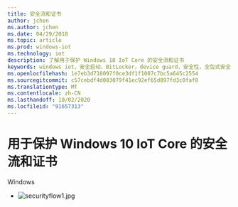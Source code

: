 ```yaml
---
title: 安全流和证书
author: jchen
ms.author: jchen
ms.date: 04/29/2018
ms.topic: article
ms.prod: windows-iot
ms.technology: iot
description: 了解用于保护 Windows 10 IoT Core 的安全流和证书
keywords: windows iot，安全启动，BitLocker，device guard，安全性，全包式安全
ms.openlocfilehash: 1e7eb3d718097f0ce3df1f1007c7bc5a645c2554
ms.sourcegitcommit: c57cebdf4d083079f41ec92ef65d897fd3c0faf8
ms.translationtype: MT
ms.contentlocale: zh-CN
ms.lasthandoff: 10/02/2020
ms.locfileid: "91657313"
---
```

# <a name="security-flow-and-certificates-used-in-securing-windows-10-iot-core"></a>用于保护 Windows 10 IoT Core 的安全流和证书

Windows 

- ![securityflow1.jpg](../media/SecurityFlowAndCertificates/securityflow.jpg)
